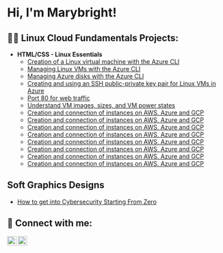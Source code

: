 <h1>Hi, I'm Marybright! 
<h2>👨‍💻 Linux Cloud Fundamentals Projects:</h2>

- <b>HTML/CSS - Linux Essentials</b>
  - [Creation of a Linux virtual machine with the Azure CLI](https://github.com/Marybright007/Week-1-LAB-1)
  - [Managing Linux VMs with the Azure CLI](https://github.com/Marybright007/Week-1-LAB-2)
  - [Managing Azure disks with the Azure CLI](https://github.com/Marybright007/Week-1-LAB-3)
  - [Creating and using an SSH public-private key pair for Linux VMs in Azure](https://github.com/Marybright007/Week-1-LAB-4)
  - [Port 80 for web traffic](https://github.com/Marybright007/Week-2-LAB-1)
  - [Understand VM images, sizes, and VM power states](https://github.com/Marybright007/Week-2-LAB-2)
  - [Creation and connection of instances on AWS, Azure and GCP](https://github.com/Marybright007/Week-1-LAB-1)
  - [Creation and connection of instances on AWS, Azure and GCP](https://github.com/Marybright007/Week-1-LAB-1)
  - [Creation and connection of instances on AWS, Azure and GCP](https://github.com/Marybright007/Week-1-LAB-1)
  - [Creation and connection of instances on AWS, Azure and GCP](https://github.com/Marybright007/Week-1-LAB-1)
  - [Creation and connection of instances on AWS, Azure and GCP](https://github.com/Marybright007/Week-1-LAB-1)
  - [Creation and connection of instances on AWS, Azure and GCP](https://github.com/Marybright007/Week-1-LAB-1)
  - [Creation and connection of instances on AWS, Azure and GCP](https://github.com/Marybright007/Week-1-LAB-1)
  - [Creation and connection of instances on AWS, Azure and GCP](https://github.com/Marybright007/Week-1-LAB-1)

<h2> Soft Graphics Designs </h2>

- [How to get into Cybersecurity Starting From Zero](https://www.youtube.com/watch?v=a83ASGn_V_s)

<h2> 🤳 Connect with me:</h2>

[<img align="left" alt="JoshMadakor | LinkedIn" width="22px" src="https://cdn.jsdelivr.net/npm/simple-icons@v3/icons/linkedin.svg" />][linkedin]
[<img align="left" alt="JoshMadakor | Instagram" width="22px" src="https://cdn.jsdelivr.net/npm/simple-icons@v3/icons/instagram.svg" />][instagram]

[website]: https://sites.google.com/view/explore-marybright/home 
[instagram]: https://www.instagram.com/may_ree_b/
[linkedin]: https://www.linkedin.com/in/marybright-peter-jimmy

